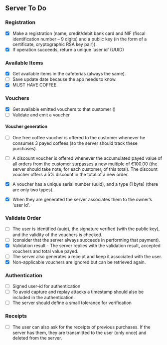 ## Server To Do


### Registration
- [x] Make a registration (name, credit/debit bank card and NIF (fiscal identification number – 9 digits) and a public key (in the form of a certificate, cryptographic RSA key pair)).
- [x] If operation succeeds, return a unique ‘user id’ (UUID)

### Available Items
- [x] Get available items in the cafeterias (always the same).
- [ ] Save update date because the app needs to know.
- [x] MUST HAVE COFFEE.

### Vouchers

- [x] Get available emitted vouchers to that customer ()
- [ ] Validate and emit a voucher

#### Voucher generation
- [ ] One free coffee voucher is offered to the customer whenever he consumes 3 payed coffees (so the server should track these purchases).
- [ ] A discount voucher is offered whenever the accumulated payed value of all orders from the customer surpasses a new multiple of €100.00 (the server should take note, for each customer, of this total). The discount voucher offers a 5% discount in the total of a new order.
- [x] A voucher has a unique serial number (uuid), and a type (1 byte) (there are only two types).
- [x] When they are generated the server associates them to the owner’s ‘user id’.


### Validate Order
- [ ] The user is identified (uuid), the signature verified (with the public key), and the validity of the vouchers is checked.
- [ ] (consider that the server always succeeds in performing that payment).
- [x] Validation result - The server replies with the validation result, accepted vouchers and total value payed.
- [ ] The server also generates a receipt and keep it associated with the user.
- [x] Non-applicable vouchers are ignored but can be retrieved again.

### Authentication
- [ ] Signed user-id for authentication
- [ ] To avoid capture and replay attacks a timestamp should also be included in the authentication.
- [ ] The server should define a small tolerance for verification

### Receipts
- [ ] The user can also ask for the receipts of previous purchases. If the server has them, they are transmitted to the user (only once) and deleted from the server.
